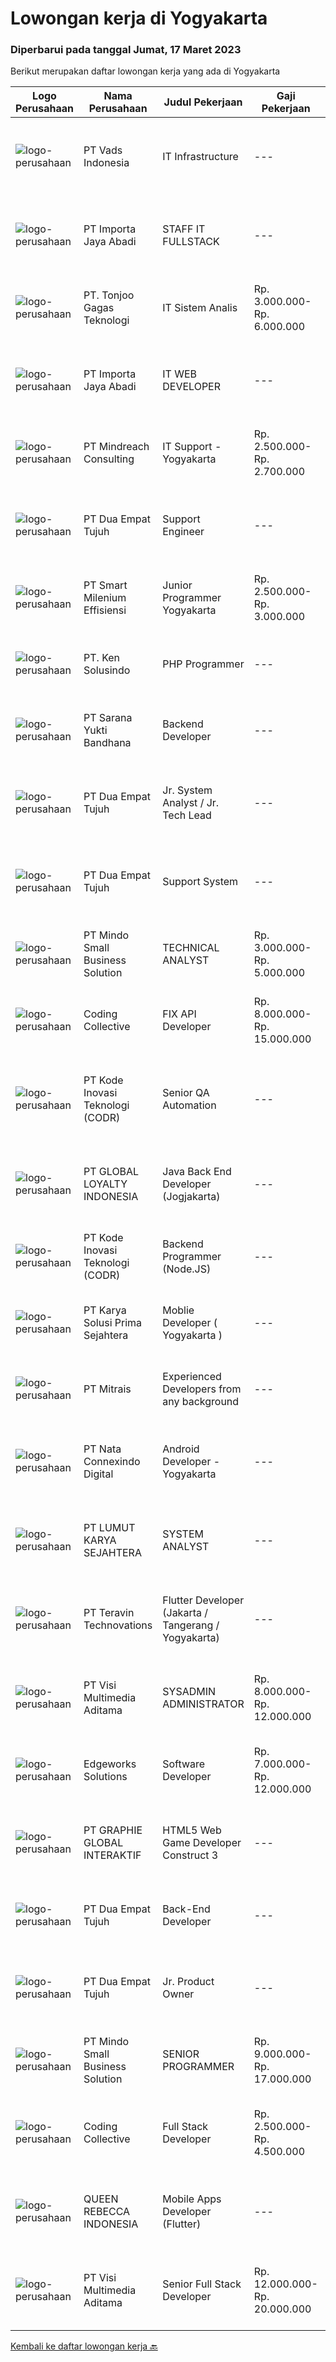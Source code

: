 
  # Lowongan kerja di Yogyakarta

  ### Diperbarui pada tanggal Jumat, 17 Maret 2023

  Berikut merupakan daftar lowongan kerja yang ada di Yogyakarta

  |Logo Perusahaan | Nama Perusahaan | Judul Pekerjaan | Gaji Pekerjaan | Lokasi | Deskripsi | Tanggal diunggah | Pranala |
  | -------------- | --------------- | --------------- | --------- | --------- | -------------- | ------- | ----------- |
  |![logo-perusahaan](https://image-service-cdn.seek.com.au/5fb25b1bade82f662f860c9590760e79b4ce1c91/ee4dce1061f3f616224767ad58cb2fc751b8d2dc)|PT Vads Indonesia|IT Infrastructure|---|Jakarta Selatan|IT Infrastructure Call CenterRequirement : Min. D3/S1 IT Asterisk Programmer, PHP, Linux Script, Java Script Develop Social Media Analytic Application...|Selasa, 14 Maret 2023|https://www.jobstreet.co.id/id/job/it-infrastructure-4260936?token=0~bc9d169b-2228-4714-9a80-26cada11e870&sectionRank=1&jobId=jobstreet-id-job-4260936|
|![logo-perusahaan](https://image-service-cdn.seek.com.au/cd40cd7d97052507a8ec3890747892cc72020ed8/ee4dce1061f3f616224767ad58cb2fc751b8d2dc)|PT Importa Jaya Abadi|STAFF IT FULLSTACK|---|Sleman|IT FULLSTACKKUALIFIKASI Usia maksimal 25 tahun Pendidikan IT/System Informasi Familiar dengan PHP, Rest API, Laravel, CI MySQL, CSS dan JQuery,...|Kamis, 16 Maret 2023|https://www.jobstreet.co.id/id/job/staff-it-fullstack-4251542?token=0~bc9d169b-2228-4714-9a80-26cada11e870&sectionRank=2&jobId=jobstreet-id-job-4251542|
|![logo-perusahaan](https://image-service-cdn.seek.com.au/4600908cb60ff997f84b15ff5c52e4f4c2ee93ea/ee4dce1061f3f616224767ad58cb2fc751b8d2dc)|PT. Tonjoo Gagas Teknologi|IT Sistem Analis|Rp. 3.000.000-Rp. 6.000.000|Sleman|✔ Requirement: Memiliki pengetahuan teknis yang baik tentang teknologi web (sistem informasi, website, aplikasi mobile). Memiliki pengalaman...|Kamis, 16 Maret 2023|https://www.jobstreet.co.id/id/job/it-sistem-analis-4252347?token=0~bc9d169b-2228-4714-9a80-26cada11e870&sectionRank=3&jobId=jobstreet-id-job-4252347|
|![logo-perusahaan](https://image-service-cdn.seek.com.au/cd40cd7d97052507a8ec3890747892cc72020ed8/ee4dce1061f3f616224767ad58cb2fc751b8d2dc)|PT Importa Jaya Abadi|IT WEB DEVELOPER|---|Yogyakarta|IT WEB DEVELOPERKUALIFIKASI Usia maksimal 30 tahun Pendidikan IT/System Informasi Familiar dengan PHP, Rest API, Laravel, CI MySQL, CSS dan JQuery,...|Kamis, 16 Maret 2023|https://www.jobstreet.co.id/id/job/it-web-developer-4252645?token=0~bc9d169b-2228-4714-9a80-26cada11e870&sectionRank=4&jobId=jobstreet-id-job-4252645|
|![logo-perusahaan](https://image-service-cdn.seek.com.au/8fdce98ea70ed7051bfced9fa0ba8256aacf3d94/ee4dce1061f3f616224767ad58cb2fc751b8d2dc)|PT Mindreach Consulting|IT Support - Yogyakarta|Rp. 2.500.000-Rp. 2.700.000|Yogyakarta|IT Tech. Support Officers monitor and maintain computer systems and networks of an organization. Enabling them to install and configure computer...|Senin, 13 Maret 2023|https://www.jobstreet.co.id/id/job/it-support-yogyakarta-4259073?token=0~bc9d169b-2228-4714-9a80-26cada11e870&sectionRank=5&jobId=jobstreet-id-job-4259073|
|![logo-perusahaan](https://image-service-cdn.seek.com.au/77b21a0ee2c136c382dd20b539140dcaf7d79275/ee4dce1061f3f616224767ad58cb2fc751b8d2dc)|PT Dua Empat Tujuh|Support Engineer|---|Yogyakarta|Kualifikasi: SMK, D3, S1 TKJ, RPL, Sistem Informasi / Teknik Informatika Mengerti algoritma pemrograman Menguasai minimal satu bahasa pemrograman...|Rabu, 15 Maret 2023|https://www.jobstreet.co.id/id/job/support-engineer-4249367?token=0~bc9d169b-2228-4714-9a80-26cada11e870&sectionRank=6&jobId=jobstreet-id-job-4249367|
|![logo-perusahaan](https://image-service-cdn.seek.com.au/5aa1412635f7d8bd85eecbfaa8fb9b59f4b69f25/ee4dce1061f3f616224767ad58cb2fc751b8d2dc)|PT Smart Milenium Effisiensi|Junior Programmer Yogyakarta|Rp. 2.500.000-Rp. 3.000.000|Yogyakarta|Kualifikasi : 1.  Max usia 27 tahun 2. Pendidikan min. SMK Jurusan Teknik Komputer dan Jaringan 3. Berkepribadian baik dan motivasi tinggi 4. Mampu...|Rabu, 15 Maret 2023|https://www.jobstreet.co.id/id/job/junior-programmer-yogyakarta-4251230?token=0~bc9d169b-2228-4714-9a80-26cada11e870&sectionRank=7&jobId=jobstreet-id-job-4251230|
|![logo-perusahaan](https://image-service-cdn.seek.com.au/eeedbf29fb216a252c7c88839dd97e89c90722d5/ee4dce1061f3f616224767ad58cb2fc751b8d2dc)|PT. Ken Solusindo|PHP Programmer|---|Surakarta|Ken Solusindo is looking for candidates to fill in positions as PHP Programmer based in Solo / Yogyakarta with the following terms:Qualifications:...|Rabu, 15 Maret 2023|https://www.jobstreet.co.id/id/job/php-programmer-4263530?token=0~bc9d169b-2228-4714-9a80-26cada11e870&sectionRank=8&jobId=jobstreet-id-job-4263530|
|![logo-perusahaan](https://image-service-cdn.seek.com.au/d532815e7d216534ef42926c57edf5adad2c549a/ee4dce1061f3f616224767ad58cb2fc751b8d2dc)|PT Sarana Yukti Bandhana|Backend Developer|---|Yogyakarta|Job Description : Participate in the entire application life cycle, focusing on coding Write clean and maintainable code based on given requirement...|Kamis, 16 Maret 2023|https://www.jobstreet.co.id/id/job/backend-developer-4251503?token=0~bc9d169b-2228-4714-9a80-26cada11e870&sectionRank=9&jobId=jobstreet-id-job-4251503|
|![logo-perusahaan](https://image-service-cdn.seek.com.au/77b21a0ee2c136c382dd20b539140dcaf7d79275/ee4dce1061f3f616224767ad58cb2fc751b8d2dc)|PT Dua Empat Tujuh|Jr. System Analyst / Jr. Tech Lead|---|Jakarta Selatan|Memimpin tim developer (backend dan frontend developer) dalam membangun aplikasi berbasis web Berkolaborasi dengan product owner dalam merancang story...|Kamis, 16 Maret 2023|https://www.jobstreet.co.id/id/job/jr.-system-analyst-jr.-tech-lead-4244934?token=0~bc9d169b-2228-4714-9a80-26cada11e870&sectionRank=10&jobId=jobstreet-id-job-4244934|
|![logo-perusahaan](https://image-service-cdn.seek.com.au/77b21a0ee2c136c382dd20b539140dcaf7d79275/ee4dce1061f3f616224767ad58cb2fc751b8d2dc)|PT Dua Empat Tujuh|Support System|---|Jakarta Selatan|Duties : Monitors system services 7 x 24 Posts information regarding infrastructure/application issue Provides initial diagnostic Resolve...|Minggu, 12 Maret 2023|https://www.jobstreet.co.id/id/job/support-system-4248381?token=0~bc9d169b-2228-4714-9a80-26cada11e870&sectionRank=11&jobId=jobstreet-id-job-4248381|
|![logo-perusahaan](https://i.ibb.co/sqvTCh9/112815900-stock-vector-no-image-available-icon-flat-vector.webp)|PT Mindo Small Business Solution|TECHNICAL ANALYST|Rp. 3.000.000-Rp. 5.000.000|Yogyakarta|Minimum Qualifications and Experience : Bachelor's degree in related fields. Have at least 2 years of working experience in the related field...|Selasa, 14 Maret 2023|https://www.jobstreet.co.id/id/job/technical-analyst-4260947?token=0~bc9d169b-2228-4714-9a80-26cada11e870&sectionRank=12&jobId=jobstreet-id-job-4260947|
|![logo-perusahaan](https://image-service-cdn.seek.com.au/24a7297959412a4000416265921f6daa6368513d/ee4dce1061f3f616224767ad58cb2fc751b8d2dc)|Coding Collective|FIX API Developer|Rp. 8.000.000-Rp. 15.000.000|Yogyakarta|Responsibility Connecting an Excel spreadsheet  to a FIX API involves creating an automated script that can trigger the FIX API from within Excel....|Kamis, 16 Maret 2023|https://www.jobstreet.co.id/id/job/fix-api-developer-4252198?token=0~bc9d169b-2228-4714-9a80-26cada11e870&sectionRank=13&jobId=jobstreet-id-job-4252198|
|![logo-perusahaan](https://image-service-cdn.seek.com.au/6d97a4ffe0f325e8e84b260a2064eead4009eff7/ee4dce1061f3f616224767ad58cb2fc751b8d2dc)|PT Kode Inovasi Teknologi (CODR)|Senior QA Automation|---|Jakarta Raya|Minimum Requirements: Candidates must possess at least a Bachelor's Degree in Engineering (Computer/Telecommunication), Computer Science/Information...|Kamis, 16 Maret 2023|https://www.jobstreet.co.id/id/job/senior-qa-automation-4251849?token=0~bc9d169b-2228-4714-9a80-26cada11e870&sectionRank=14&jobId=jobstreet-id-job-4251849|
|![logo-perusahaan](https://image-service-cdn.seek.com.au/5701acf4d572ac7723a97139e9e9de3e7e393e04/ee4dce1061f3f616224767ad58cb2fc751b8d2dc)|PT GLOBAL LOYALTY INDONESIA|Java Back End Developer (Jogjakarta)|---|Yogyakarta|Responsibilities : Create, maintain, and improve highly concurrent systems. Be part of a team and collaborate across groups. Write clean code using...|Kamis, 16 Maret 2023|https://www.jobstreet.co.id/id/job/java-back-end-developer-jogjakarta-4252309?token=0~bc9d169b-2228-4714-9a80-26cada11e870&sectionRank=15&jobId=jobstreet-id-job-4252309|
|![logo-perusahaan](https://image-service-cdn.seek.com.au/6d97a4ffe0f325e8e84b260a2064eead4009eff7/ee4dce1061f3f616224767ad58cb2fc751b8d2dc)|PT Kode Inovasi Teknologi (CODR)|Backend Programmer (Node.JS)|---|Yogyakarta|Requirements: Strong ability to facilitate and teach lectures Proficient in the use of a specific programming language (Node.JS / React) Skilled in...|Rabu, 15 Maret 2023|https://www.jobstreet.co.id/id/job/backend-programmer-node.js-4263313?token=0~bc9d169b-2228-4714-9a80-26cada11e870&sectionRank=16&jobId=jobstreet-id-job-4263313|
|![logo-perusahaan](https://image-service-cdn.seek.com.au/bb0f2c313297f2db3d497466b95d7da85644edc0/ee4dce1061f3f616224767ad58cb2fc751b8d2dc)|PT Karya Solusi Prima Sejahtera|Moblie Developer ( Yogyakarta )|---|Yogyakarta|Kualifikasi Pendidikan Minimal D3 Memiliki kemampuan dalam pengembangan Aplikasi Mobile menggunakan Flutter dan Ionic Memiliki kemampuan dalam...|Rabu, 15 Maret 2023|https://www.jobstreet.co.id/id/job/moblie-developer-yogyakarta-4249630?token=0~bc9d169b-2228-4714-9a80-26cada11e870&sectionRank=17&jobId=jobstreet-id-job-4249630|
|![logo-perusahaan](https://image-service-cdn.seek.com.au/969b0c47f133a1e0155056a5d964c63953dd6304/ee4dce1061f3f616224767ad58cb2fc751b8d2dc)|PT Mitrais|Experienced Developers from any background|---|Bali|Build your Career with Mitrais ! We're looking for experienced Software Engineers from any background to be part of our team. What will you be doing? ...|Rabu, 15 Maret 2023|https://www.jobstreet.co.id/id/job/experienced-developers-from-any-background-4262572?token=0~bc9d169b-2228-4714-9a80-26cada11e870&sectionRank=18&jobId=jobstreet-id-job-4262572|
|![logo-perusahaan](https://image-service-cdn.seek.com.au/8d0b5a38ccc2120b6fe64009f515525db626da97/ee4dce1061f3f616224767ad58cb2fc751b8d2dc)|PT Nata Connexindo Digital|Android Developer - Yogyakarta|---|Yogyakarta|General Specification: Young passionate, maximal age 30 D3/S1 in Information Technology (Computer Science) with minimum IPK 3.00 Must be a creative,...|Kamis, 16 Maret 2023|https://www.jobstreet.co.id/id/job/android-developer-yogyakarta-4252374?token=0~bc9d169b-2228-4714-9a80-26cada11e870&sectionRank=19&jobId=jobstreet-id-job-4252374|
|![logo-perusahaan](https://image-service-cdn.seek.com.au/269dddc4a256162651ecb71cf437764efa66a745/ee4dce1061f3f616224767ad58cb2fc751b8d2dc)|PT LUMUT KARYA SEJAHTERA|SYSTEM ANALYST|---|Bantul|PT Lumut Karya Sejahera bergerak dalam bidang pembuatan software membutuhkan Team Leader / Supervisi Project dalam bidang pembuatan software aplikasi...|Minggu, 12 Maret 2023|https://www.jobstreet.co.id/id/job/system-analyst-4248332?token=0~bc9d169b-2228-4714-9a80-26cada11e870&sectionRank=20&jobId=jobstreet-id-job-4248332|
|![logo-perusahaan](https://image-service-cdn.seek.com.au/00c5fccd7e7da99c6c551506f244b709f37b24cb/ee4dce1061f3f616224767ad58cb2fc751b8d2dc)|PT Teravin Technovations|Flutter  Developer (Jakarta / Tangerang / Yogyakarta)|---|Jakarta Raya|We are looking for a great JavaScript developer who is proficient with Flutter Developer. Requirements :  Minimum Diploma or Bachelor Degree, majoring...|Selasa, 14 Maret 2023|https://www.jobstreet.co.id/id/job/flutter-developer-jakarta-tangerang-yogyakarta-4258969?token=0~bc9d169b-2228-4714-9a80-26cada11e870&sectionRank=21&jobId=jobstreet-id-job-4258969|
|![logo-perusahaan](https://image-service-cdn.seek.com.au/b8528c389ba1b59ec14f571684d5a518b5b2a7b1/ee4dce1061f3f616224767ad58cb2fc751b8d2dc)|PT Visi Multimedia Aditama|SYSADMIN ADMINISTRATOR|Rp. 8.000.000-Rp. 12.000.000|Malang|PT Visi Multimedia Aditama is a fast-growing multinational IT company that focuses on providing various IT services, building web-based application,...|Jumat, 10 Maret 2023|https://www.jobstreet.co.id/id/job/sysadmin-administrator-4257361?token=0~bc9d169b-2228-4714-9a80-26cada11e870&sectionRank=22&jobId=jobstreet-id-job-4257361|
|![logo-perusahaan](https://image-service-cdn.seek.com.au/9df8ea0155fa1de34546d6efcdb733de21a34c77/ee4dce1061f3f616224767ad58cb2fc751b8d2dc)|Edgeworks Solutions|Software Developer|Rp. 7.000.000-Rp. 12.000.000|Bantul|Edgeworks Solutions is a retail solution company with office in Singapore and Indonesia, and specializes in helping retail, restaurants and beauty...|Senin, 13 Maret 2023|https://www.jobstreet.co.id/id/job/software-developer-10536900/origin/sg?token=0~bc9d169b-2228-4714-9a80-26cada11e870&sectionRank=23&jobId=jobstreet-sg-job-10536900|
|![logo-perusahaan](https://image-service-cdn.seek.com.au/f9a751ea24d68e4658d0eb7882e2db58a9b95cb0/ee4dce1061f3f616224767ad58cb2fc751b8d2dc)|PT GRAPHIE GLOBAL INTERAKTIF|HTML5 Web Game Developer Construct 3|---|Bali|Deskripsi Pekerjaan : Usia maksimal 35 tahun Pendidikan terakhir minimal D3 Menyenangi dunia aplikasi komputer dan pembuatan game Mempunyai kemampuan...|Minggu, 12 Maret 2023|https://www.jobstreet.co.id/id/job/html5-web-game-developer-construct-3-4258701?token=0~bc9d169b-2228-4714-9a80-26cada11e870&sectionRank=24&jobId=jobstreet-id-job-4258701|
|![logo-perusahaan](https://image-service-cdn.seek.com.au/77b21a0ee2c136c382dd20b539140dcaf7d79275/ee4dce1061f3f616224767ad58cb2fc751b8d2dc)|PT Dua Empat Tujuh|Back-End Developer|---|Jakarta Selatan|Mengembangkan aplikasi back-end berbasis Java / Scala Implementasi algoritma statistik / machine learning ke dalam sistem big data (Spark)...|Sabtu, 11 Maret 2023|https://www.jobstreet.co.id/id/job/back-end-developer-4245682?token=0~bc9d169b-2228-4714-9a80-26cada11e870&sectionRank=25&jobId=jobstreet-id-job-4245682|
|![logo-perusahaan](https://image-service-cdn.seek.com.au/77b21a0ee2c136c382dd20b539140dcaf7d79275/ee4dce1061f3f616224767ad58cb2fc751b8d2dc)|PT Dua Empat Tujuh|Jr. Product Owner|---|Jakarta Selatan|Duties : Bersama tim developer melakukan perancangan, kontrol dan evaluasi terhadap proses pengembangan perangkat lunak Memastikan pengembangan...|Sabtu, 11 Maret 2023|https://www.jobstreet.co.id/id/job/jr.-product-owner-4245823?token=0~bc9d169b-2228-4714-9a80-26cada11e870&sectionRank=26&jobId=jobstreet-id-job-4245823|
|![logo-perusahaan](https://i.ibb.co/sqvTCh9/112815900-stock-vector-no-image-available-icon-flat-vector.webp)|PT Mindo Small Business Solution|SENIOR PROGRAMMER|Rp. 9.000.000-Rp. 17.000.000|Yogyakarta|Qualifications: Expertise in one of these Programming languages is a must (python, PHP or Golang). Good analytical skills and ability to follow the...|Jumat, 10 Maret 2023|https://www.jobstreet.co.id/id/job/senior-programmer-4256947?token=0~bc9d169b-2228-4714-9a80-26cada11e870&sectionRank=27&jobId=jobstreet-id-job-4256947|
|![logo-perusahaan](https://image-service-cdn.seek.com.au/24a7297959412a4000416265921f6daa6368513d/ee4dce1061f3f616224767ad58cb2fc751b8d2dc)|Coding Collective|Full Stack Developer|Rp. 2.500.000-Rp. 4.500.000|Yogyakarta|Our client is a cybersecurity company from Yogyakarta which focuses on vulnerability assessment and penetration testing.RESPONSIBILITIESThe successful...|Senin, 13 Maret 2023|https://www.jobstreet.co.id/id/job/full-stack-developer-4257528?token=0~bc9d169b-2228-4714-9a80-26cada11e870&sectionRank=28&jobId=jobstreet-id-job-4257528|
|![logo-perusahaan](https://image-service-cdn.seek.com.au/c62bb3fb0eeb01735cd97ccd7af268abf8e56409/ee4dce1061f3f616224767ad58cb2fc751b8d2dc)|QUEEN REBECCA INDONESIA|Mobile Apps Developer (Flutter)|---|Yogyakarta|Maintain and develop new feature Investigating technical issues Finding/reproducing issues Ability to documenting all processes and procedures and...|Kamis, 16 Maret 2023|https://www.jobstreet.co.id/id/job/mobile-apps-developer-flutter-4264931?token=0~bc9d169b-2228-4714-9a80-26cada11e870&sectionRank=29&jobId=jobstreet-id-job-4264931|
|![logo-perusahaan](https://image-service-cdn.seek.com.au/77d5dc00becab49233feb1de82d916f236fba28a/ee4dce1061f3f616224767ad58cb2fc751b8d2dc)|PT Visi Multimedia Aditama|Senior Full Stack Developer|Rp. 12.000.000-Rp. 20.000.000|Malang|Responsibilities: Develop application using ReactJs and/or NextJS. Work closely with Product Leader to design and build new features and insightful...|Sabtu, 11 Maret 2023|https://www.jobstreet.co.id/id/job/senior-full-stack-developer-4245816?token=0~bc9d169b-2228-4714-9a80-26cada11e870&sectionRank=30&jobId=jobstreet-id-job-4245816|


  [Kembali ke daftar lowongan kerja 🔙](../README.md#daftar-lowongan-kerja)
  
